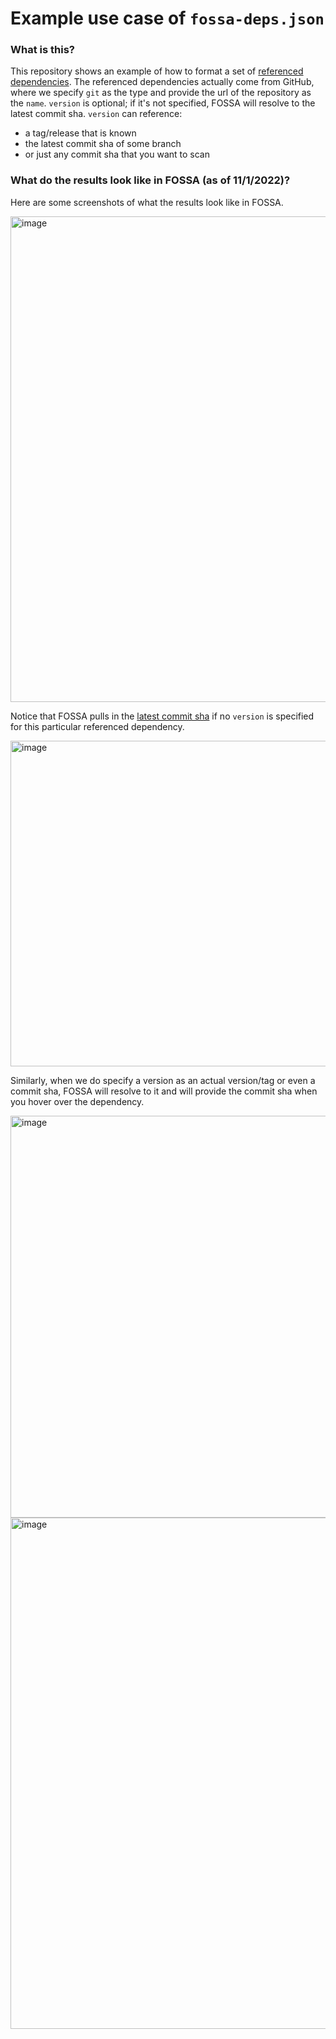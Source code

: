 # Example use case of `fossa-deps.json` 

### What is this?
This repository shows an example of how to format a set of [referenced dependencies](https://github.com/fossas/fossa-cli/blob/master/docs/features/manual-dependencies.md).
The referenced dependencies actually come from GitHub, where we specify `git` as the type and provide the url of the repository as the `name`. `version` is optional; if it's not specified, FOSSA will resolve to the latest commit sha. `version` can reference:
- a tag/release that is known
- the latest commit sha of some branch
- or just any commit sha that you want to scan

### What do the results look like in FOSSA (as of 11/1/2022)?

Here are some screenshots of what the results look like in FOSSA.

<img width="777" alt="image" src="https://user-images.githubusercontent.com/1427948/199325208-c9f6c081-71e2-49dd-bae8-537ddcd4131e.png">

Notice that FOSSA pulls in the [latest commit sha](https://github.com/google/benchmark/commit/398a8ac2e8e0b852fa1568dc1c8ebdfc743a380a) if no `version` is specified for this particular referenced dependency.

<img width="521" alt="image" src="https://user-images.githubusercontent.com/1427948/199325340-92cb72a9-e204-4854-9b8f-6601ef0e2dd4.png">

Similarly, when we do specify a version as an actual version/tag or even a commit sha, FOSSA will resolve to it and will provide the commit sha when you hover over the dependency.

<img width="643" alt="image" src="https://user-images.githubusercontent.com/1427948/199326506-29893661-f71f-4842-8de5-3739cac370cf.png">


<img width="818" alt="image" src="https://user-images.githubusercontent.com/1427948/199325276-7cd01987-ac16-4d7b-8ad1-cb25a6d1dda5.png">
